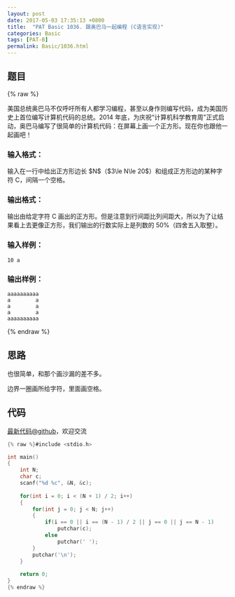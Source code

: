 ```yaml
---
layout: post
date: 2017-05-03 17:35:13 +0800
title:  "PAT Basic 1036. 跟奥巴马一起编程 (C语言实现)"
categories: Basic
tags: [PAT-B]
permalink: Basic/1036.html
---
```


## 题目

{% raw %}<div class="ques-view"><p>美国总统奥巴马不仅呼吁所有人都学习编程，甚至以身作则编写代码，成为美国历史上首位编写计算机代码的总统。2014 年底，为庆祝“计算机科学教育周”正式启动，奥巴马编写了很简单的计算机代码：在屏幕上画一个正方形。现在你也跟他一起画吧！</p>
<h3 id="-">输入格式：</h3>
<p>输入在一行中给出正方形边长 <span>$N$</span>（<span>$3\le N\le 20$</span>）和组成正方形边的某种字符 C，间隔一个空格。</p>
<h3 id="-">输出格式：</h3>
<p>输出由给定字符 C 画出的正方形。但是注意到行间距比列间距大，所以为了让结果看上去更像正方形，我们输出的行数实际上是列数的 50%（四舍五入取整）。</p>
<h3 id="-">输入样例：</h3>
<pre><code class="lang-in">10 a
</code></pre>
<h3 id="-">输出样例：</h3>
<pre><code class="lang-out">aaaaaaaaaa
a        a
a        a
a        a
aaaaaaaaaa
</code></pre>
</div>{% endraw %}

## 思路

也很简单，和那个画沙漏的差不多。

边界一圈画所给字符，里面画空格。

## 代码

[最新代码@github](https://github.com/OliverLew/PAT/blob/master/PATBasic/1036.c)，欢迎交流
```c
{% raw %}#include <stdio.h>

int main()
{
    int N;
    char c;
    scanf("%d %c", &N, &c);
    
    for(int i = 0; i < (N + 1) / 2; i++)
    {
        for(int j = 0; j < N; j++)
        {
            if(i == 0 || i == (N - 1) / 2 || j == 0 || j == N - 1)
                putchar(c);
            else
                putchar(' ');
        }
        putchar('\n');
    }
    
    return 0;
}
{% endraw %}
```